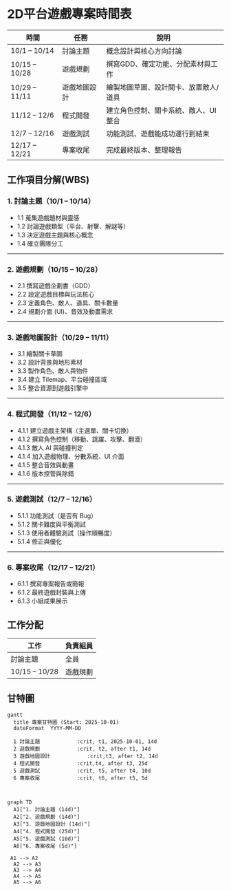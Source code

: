 
# 2D平台遊戲專案時間表

| 時間 | 任務 | 說明 |
|------|------|------|
| 10/1 – 10/14 | 討論主題 | 概念設計與核心方向討論 |
| 10/15 – 10/28 | 遊戲規劃 | 撰寫GDD、確定功能、分配素材與工作 |
| 10/29 – 11/11 | 遊戲地圖設計 | 繪製地圖草圖、設計關卡、放置敵人/道具 |
| 11/12 – 12/6 | 程式開發 | 建立角色控制、關卡系統、敵人、UI整合 |
| 12/7 – 12/16 | 遊戲測試 | 功能測試、遊戲能成功運行到結束 |
| 12/17 – 12/21 | 專案收尾 | 完成最終版本、整理報告 |

## 工作項目分解(WBS)
### 1. 討論主題（10/1 – 10/14）
- 1.1 蒐集遊戲題材與靈感  
- 1.2 討論遊戲類型（平台、射擊、解謎等）  
- 1.3 決定遊戲主題與核心概念  
- 1.4 確立團隊分工  

---
### 2. 遊戲規劃（10/15 – 10/28）
- 2.1 撰寫遊戲企劃書（GDD）  
- 2.2 設定遊戲目標與玩法核心  
- 2.3 定義角色、敵人、道具、關卡數量  
- 2.4 規劃介面 (UI)、音效及動畫需求    
---

### 3. 遊戲地圖設計（10/29 – 11/11）
- 3.1 繪製關卡草圖  
- 3.2 設計背景與地形素材  
- 3.3 製作角色、敵人與物件  
- 3.4 建立 Tilemap、平台碰撞區域  
- 3.5 整合資源到遊戲引擎中  

---

### 4. 程式開發（11/12 – 12/6）
- 4.1.1 建立遊戲主架構（主選單、關卡切換）  
- 4.1.2 撰寫角色控制（移動、跳躍、攻擊、翻滾）  
- 4.1.3 敵人 AI 與碰撞判定  
- 4.1.4 加入遊戲物理、分數系統、UI 介面  
- 4.1.5 整合音效與動畫  
- 4.1.6 版本控管與除錯  

---
### 5. 遊戲測試（12/7 – 12/16）
- 5.1.1 功能測試（是否有 Bug）  
- 5.1.2 關卡難度與平衡測試  
- 5.1.3 使用者體驗測試（操作順暢度）  
- 5.1.4 修正與優化  

---

### 6. 專案收尾（12/17 – 12/21）
- 6.1.1 撰寫專案報告或簡報  
- 6.1.2 最終遊戲封裝與上傳  
- 6.1.3 小組成果展示

## 工作分配
| 工作 | 負責組員 |
|------|------|
| 討論主題| 全員 |
| 10/15 – 10/28 | 遊戲規劃 |

## 甘特圖
```mermaid
gantt
  title 專案甘特圖 (Start: 2025-10-01)
  dateFormat  YYYY-MM-DD

  1 討論主題            :crit, t1, 2025-10-01, 14d
  2 遊戲規劃            :crit, t2, after t1, 14d
  3 遊戲地圖設計            :crit,t3, after t2, 14d
  4 程式開發            :crit,t4, after t3, 25d
  5 遊戲測試            :crit, t5, after t4, 10d
  6 專案收尾            :crit, t6, after t5, 5d
```
```mermaid


graph TD
  A1["1. 討論主題 (14d)"]
  A2["2. 遊戲規劃 (14d)"]
  A3["3. 遊戲地圖設計 (14d)"]
  A4["4. 程式開發 (25d)"]
  A5["5. 遊戲測試 (10d)"]
  A6["6. 專案收尾 (5d)"]

 A1 --> A2
  A2 --> A3
  A3 --> A4
  A4 --> A5
  A5 --> A6
